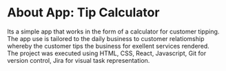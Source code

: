 # About App: Tip Calculator

Its a simple app that works in the form of a calculator for customer tipping. The app use is tailored to the daily business to customer relatiomship whereby the customer tips the business for exellent services rendered. 
<br>
The project was executed using HTML, CSS, React, Javascript, Git for version control, Jira for visual task representation.  

